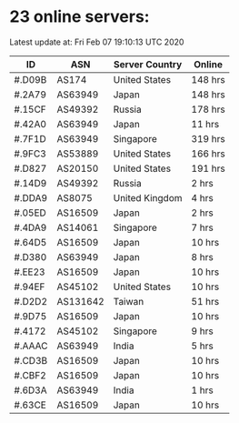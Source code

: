 # 23 online servers:

Latest update at: Fri Feb 07 19:10:13 UTC 2020

| ID | ASN | Server Country | Online |
| -- | --- | -------------- | ------ |
| #.D09B | AS174 | United States | 148 hrs |
| #.2A79 | AS63949 | Japan | 148 hrs |
| #.15CF | AS49392 | Russia | 178 hrs |
| #.42A0 | AS63949 | Japan | 11 hrs |
| #.7F1D | AS63949 | Singapore | 319 hrs |
| #.9FC3 | AS53889 | United States | 166 hrs |
| #.D827 | AS20150 | United States | 191 hrs |
| #.14D9 | AS49392 | Russia | 2 hrs |
| #.DDA9 | AS8075 | United Kingdom | 4 hrs |
| #.05ED | AS16509 | Japan | 2 hrs |
| #.4DA9 | AS14061 | Singapore | 7 hrs |
| #.64D5 | AS16509 | Japan | 10 hrs |
| #.D380 | AS63949 | Japan | 8 hrs |
| #.EE23 | AS16509 | Japan | 10 hrs |
| #.94EF | AS45102 | United States | 10 hrs |
| #.D2D2 | AS131642 | Taiwan | 51 hrs |
| #.9D75 | AS16509 | Japan | 10 hrs |
| #.4172 | AS45102 | Singapore | 9 hrs |
| #.AAAC | AS63949 | India | 5 hrs |
| #.CD3B | AS16509 | Japan | 10 hrs |
| #.CBF2 | AS16509 | Japan | 10 hrs |
| #.6D3A | AS63949 | India | 1 hrs |
| #.63CE | AS16509 | Japan | 10 hrs |

